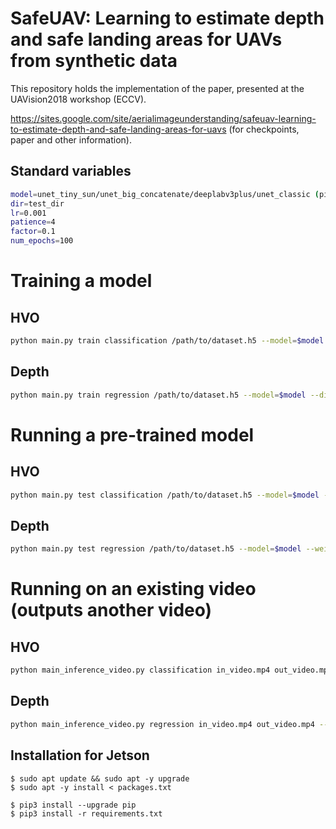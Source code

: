 # SafeUAV: Learning to estimate depth and safe landing areas for UAVs from synthetic data

This repository holds the implementation of the paper, presented at the UAVision2018 workshop (ECCV).

https://sites.google.com/site/aerialimageunderstanding/safeuav-learning-to-estimate-depth-and-safe-landing-areas-for-uavs (for checkpoints, paper and other information).

## Standard variables
```sh
model=unet_tiny_sun/unet_big_concatenate/deeplabv3plus/unet_classic (pick one)
dir=test_dir
lr=0.001
patience=4
factor=0.1
num_epochs=100
```

# Training a model

## HVO

```sh
python main.py train classification /path/to/dataset.h5 --model=$model --dir=$dir --label_dims=hvn_gt_p1 --batch_size=N --optimizer=Adam --learning_rate=$lr --patience=$patience --factor=$factor --num_epochs=$num_epochs
```

## Depth

```sh
python main.py train regression /path/to/dataset.h5 --model=$model --dir=$dir --label_dims=depth --batch_size=N --optimizer=Adam --learning_rate=$lr --patience=$patience --factor=$factor --num_epochs=$num_epochs
```


# Running a pre-trained model

## HVO

```sh
python main.py test classification /path/to/dataset.h5 --model=$model --weights_file=/path/to/checkpoint.pkl --test_plot_results=1 --label_dims=hvn_gt_p1 --batch_size=N
```

## Depth

```sh
python main.py test regression /path/to/dataset.h5 --model=$model --weights_file=/path/to/checkpoint.pkl --test_plot_results=1 --label_dims=depth --batch_size=N
```

# Running on an existing video (outputs another video)

## HVO
```sh
python main_inference_video.py classification in_video.mp4 out_video.mp4 --model=$model --weights_file=/path/to/checkpoint.pkl
```

## Depth
```sh
python main_inference_video.py regression in_video.mp4 out_video.mp4 --model=$model --weights_file=/path/to/checkpoint.pkl
```

## Installation for Jetson

    $ sudo apt update && sudo apt -y upgrade
    $ sudo apt -y install < packages.txt

    $ pip3 install --upgrade pip
    $ pip3 install -r requirements.txt
    